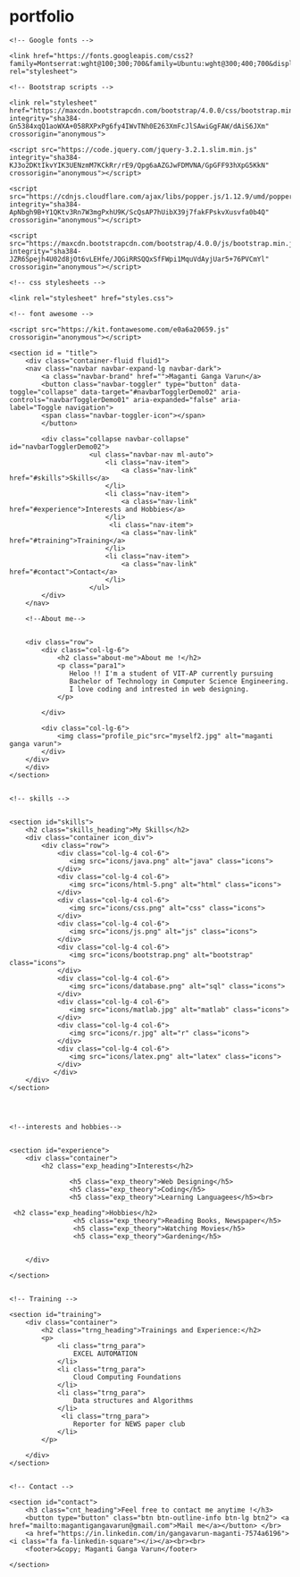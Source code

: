 # portfolio
<!DOCTYPE html>
<html lang="en">
<head>
    <meta charset="UTF-8">
    <meta http-equiv="X-UA-Compatible" content="IE=edge">
    <meta name="viewport" content="width=device-width, initial-scale=1.0">
    <title>Portfolio</title>

    <!-- Google fonts -->

    <link href="https://fonts.googleapis.com/css2?family=Montserrat:wght@100;300;700&family=Ubuntu:wght@300;400;700&display=swap" rel="stylesheet">

    <!-- Bootstrap scripts -->

    <link rel="stylesheet" href="https://maxcdn.bootstrapcdn.com/bootstrap/4.0.0/css/bootstrap.min.css" integrity="sha384-Gn5384xqQ1aoWXA+058RXPxPg6fy4IWvTNh0E263XmFcJlSAwiGgFAW/dAiS6JXm" crossorigin="anonymous">

    <script src="https://code.jquery.com/jquery-3.2.1.slim.min.js" integrity="sha384-KJ3o2DKtIkvYIK3UENzmM7KCkRr/rE9/Qpg6aAZGJwFDMVNA/GpGFF93hXpG5KkN" crossorigin="anonymous"></script>

    <script src="https://cdnjs.cloudflare.com/ajax/libs/popper.js/1.12.9/umd/popper.min.js" integrity="sha384-ApNbgh9B+Y1QKtv3Rn7W3mgPxhU9K/ScQsAP7hUibX39j7fakFPskvXusvfa0b4Q" crossorigin="anonymous"></script>

    <script src="https://maxcdn.bootstrapcdn.com/bootstrap/4.0.0/js/bootstrap.min.js" integrity="sha384-JZR6Spejh4U02d8jOt6vLEHfe/JQGiRRSQQxSfFWpi1MquVdAyjUar5+76PVCmYl" crossorigin="anonymous"></script>

    <!-- css stylesheets -->

    <link rel="stylesheet" href="styles.css">

    <!-- font awesome -->

    <script src="https://kit.fontawesome.com/e0a6a20659.js" crossorigin="anonymous"></script>

</head>
<body>

    <section id = "title">
        <div class="container-fluid fluid1">
        <nav class="navbar navbar-expand-lg navbar-dark">
            <a class="navbar-brand" href="">Maganti Ganga Varun</a>
            <button class="navbar-toggler" type="button" data-toggle="collapse" data-target="#navbarTogglerDemo02" aria-controls="navbarTogglerDemo01" aria-expanded="false" aria-label="Toggle navigation">
            <span class="navbar-toggler-icon"></span>
            </button>
            
            <div class="collapse navbar-collapse" id="navbarTogglerDemo02">
                        <ul class="navbar-nav ml-auto">
                            <li class="nav-item">
                                <a class="nav-link" href="#skills">Skills</a>
                            </li>
                            <li class="nav-item">
                                <a class="nav-link" href="#experience">Interests and Hobbies</a>
                            </li>
                             <li class="nav-item">
                                <a class="nav-link" href="#training">Training</a>
                            </li>
                            <li class="nav-item">
                                <a class="nav-link" href="#contact">Contact</a>
                            </li>
                        </ul>
            </div>
        </nav>

        <!--About me-->
    

        <div class="row">
            <div class="col-lg-6">
                <h2 class="about-me">About me !</h2>
                <p class="para1">
                   Heloo !! I'm a student of VIT-AP currently pursuing 
                   Bachelor of Technology in Computer Science Engineering.
                   I love coding and intrested in web designing.
                </p>
                
            </div>

            <div class="col-lg-6">
                <img class="profile_pic"src="myself2.jpg" alt="maganti ganga varun">
            </div>
        </div>
        </div>
    </section>
    
    
    <!-- skills -->


    <section id="skills">
        <h2 class="skills_heading">My Skills</h2>
        <div class="container icon_div">
            <div class="row">
                <div class="col-lg-4 col-6">
                   <img src="icons/java.png" alt="java" class="icons">
                </div>
                <div class="col-lg-4 col-6">
                   <img src="icons/html-5.png" alt="html" class="icons">
                </div>
                <div class="col-lg-4 col-6">
                   <img src="icons/css.png" alt="css" class="icons">
                </div>
                <div class="col-lg-4 col-6">
                   <img src="icons/js.png" alt="js" class="icons">
                </div>
                <div class="col-lg-4 col-6">
                   <img src="icons/bootstrap.png" alt="bootstrap" class="icons">
                </div>
                <div class="col-lg-4 col-6">
                   <img src="icons/database.png" alt="sql" class="icons">
                </div>
                <div class="col-lg-4 col-6">
                   <img src="icons/matlab.jpg" alt="matlab" class="icons">
                </div>
                <div class="col-lg-4 col-6">
                   <img src="icons/r.jpg" alt="r" class="icons">
                </div>
                <div class="col-lg-4 col-6">
                   <img src="icons/latex.png" alt="latex" class="icons">
                </div>
               </div>
        </div>
    </section>
    

    

    <!--interests and hobbies-->


    <section id="experience">
        <div class="container">
            <h2 class="exp_heading">Interests</h2>

                   <h5 class="exp_theory">Web Designing</h5>
                   <h5 class="exp_theory">Coding</h5>
                   <h5 class="exp_theory">Learning Languagees</h5><br>

     <h2 class="exp_heading">Hobbies</h2>
                    <h5 class="exp_theory">Reading Books, Newspaper</h5>
                    <h5 class="exp_theory">Watching Movies</h5>
                    <h5 class="exp_theory">Gardening</h5>

                 
        </div>
        
    </section>
    

    <!-- Training -->

    <section id="training">
        <div class="container">
            <h2 class="trng_heading">Trainings and Experience:</h2>
            <p>
                <li class="trng_para">
                    EXCEL AUTOMATION 
                </li>
                <li class="trng_para">
                    Cloud Computing Foundations
                </li>
                <li class="trng_para">
                    Data structures and Algorithms
                </li>
                 <li class="trng_para">
                    Reporter for NEWS paper club
                </li>
            </p>
        
        </div>
    </section>
    
    
    <!-- Contact -->

    <section id="contact">
        <h3 class="cnt_heading">Feel free to contact me anytime !</h3>
        <button type="button" class="btn btn-outline-info btn-lg btn2"> <a href="mailto:magantigangavarun@gmail.com">Mail me</a></button> </br>
        <a href="https://in.linkedin.com/in/gangavarun-maganti-7574a6196"><i class="fa fa-linkedin-square"></i></a><br><br>
        <footer>&copy; Maganti Ganga Varun</footer>

    </section>
    
</body>
</html>
